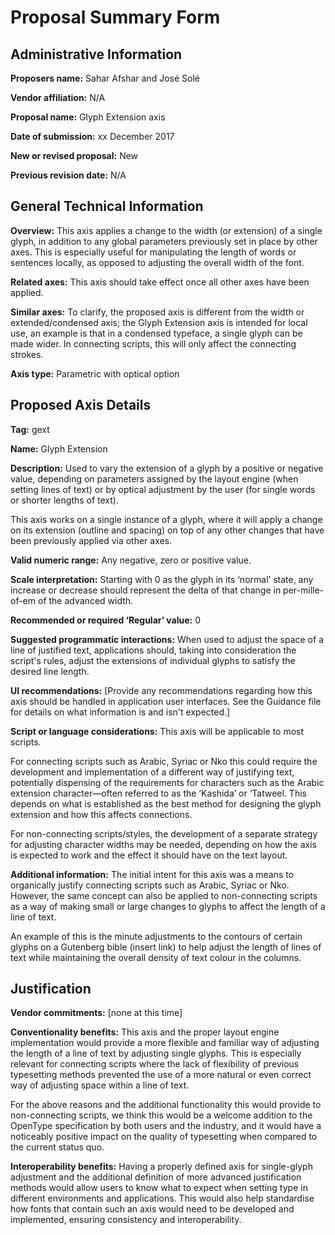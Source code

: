 # Proposal Summary Form

## Administrative Information
**Proposers name:** Sahar Afshar and José Solé

**Vendor affiliation:** N/A

**Proposal name:** Glyph Extension axis

**Date of submission:** xx December 2017

**New or revised proposal:** New

**Previous revision date:** N/A

## General Technical Information
**Overview:** This axis applies a change to the width (or extension) of a single glyph, in addition to any global parameters previously set in place by other axes. This is especially useful for manipulating the length of words or sentences locally, as opposed to adjusting the overall width of the font.

**Related axes:** This axis should take effect once all other axes have been applied.

**Similar axes:** To clarify, the proposed axis is different from the width or extended/condensed axis; the Glyph Extension axis is intended for local use, an example is that in a condensed typeface, a single glyph can be made wider. In connecting scripts, this will only affect the connecting strokes.

**Axis type:** Parametric with optical option

## Proposed Axis Details

**Tag:** gext

**Name:** Glyph Extension

**Description:** Used to vary the extension of a glyph by a positive or negative value, depending on parameters assigned by the layout engine (when setting lines of text) or by optical adjustment by the user (for single words or shorter lengths of text).

This axis works on a single instance of a glyph, where it will apply a change on its extension (outline and spacing) on top of any other changes that have been previously applied via other axes.

**Valid numeric range:** Any negative, zero or positive value.

**Scale interpretation:** Starting with 0 as the glyph in its ‘normal’ state, any increase or decrease should represent the delta of that change in per-mille-of-em of the advanced width.

**Recommended or required ‘Regular’ value:** 0

**Suggested programmatic interactions:** When used to adjust the space of a line of justified text, applications should, taking into consideration the script's rules, adjust the extensions of individual glyphs to satisfy the desired line length.

**UI recommendations:** [Provide any recommendations regarding how this axis should be handled in application user interfaces. See the Guidance file for details on what information is and isn't
expected.]

**Script or language considerations:** This axis will be applicable to most scripts.

For connecting scripts such as Arabic, Syriac or Nko this could require the development and implementation of a different way of justifying text, potentially dispensing of the requirements for characters such as the Arabic extension character—often referred to as the ‘Kashida’ or ‘Tatweel. This depends on what is established as the best method for designing the glyph extension and how this affects connections.

For non-connecting scripts/styles, the development of a separate strategy for adjusting character widths may be needed, depending on how the axis is expected to work and the effect it should have on the text layout.

**Additional information:** The initial intent for this axis was a means to organically justify connecting scripts such as Arabic, Syriac or Nko. However, the same concept can also be applied to non-connecting scripts as a way of making small or large changes to glyphs to affect the length of a line of text.

An example of this is the minute adjustments to the contours of certain glyphs on a Gutenberg bible (insert link) to help adjust the length of lines of text while maintaining the overall density of text colour in the columns.

## Justification

**Vendor commitments:** [none at this time]

**Conventionality benefits:** This axis and the proper layout engine implementation would provide a more flexible and familiar way of adjusting the length of a line of text by adjusting single glyphs. This is especially relevant for connecting scripts where the lack of flexibility of previous typesetting methods prevented the use of a more natural or even correct way of adjusting space within a line of text.

For the above reasons and the additional functionality this would provide to non-connecting scripts, we think this would be a welcome addition to the OpenType specification by both users and the industry, and it would have a noticeably positive impact on the quality of typesetting when compared to the current status quo.

**Interoperability benefits:** Having a properly defined axis for single-glyph adjustment and the additional definition of more advanced justification methods would allow users to know what to expect when setting type in different environments and applications. This would also help standardise how fonts that contain such an axis would need to be developed and implemented, ensuring consistency and interoperability.
